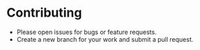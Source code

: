# Contributing

- Please open issues for bugs or feature requests.
- Create a new branch for your work and submit a pull request.